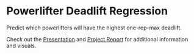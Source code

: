 # Powerlifter Deadlift Regression
Predict which powerlifters will have the highest one-rep-max deadlift.

Check out the [Presentation](https://github.com/AndrewDettor/Powerlifter-Deadlift-Regression/blob/main/Presentation.pdf) and [Project Report](https://github.com/AndrewDettor/Powerlifter-Deadlift-Regression/blob/main/ProjectReport.pdf) for additional information and visuals.
